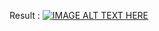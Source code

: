 Result :
[![IMAGE ALT TEXT HERE](https://img.youtube.com/vi/ax-UPuTHrro/0.jpg)](https://www.youtube.com/watch?v=ax-UPuTHrro)
